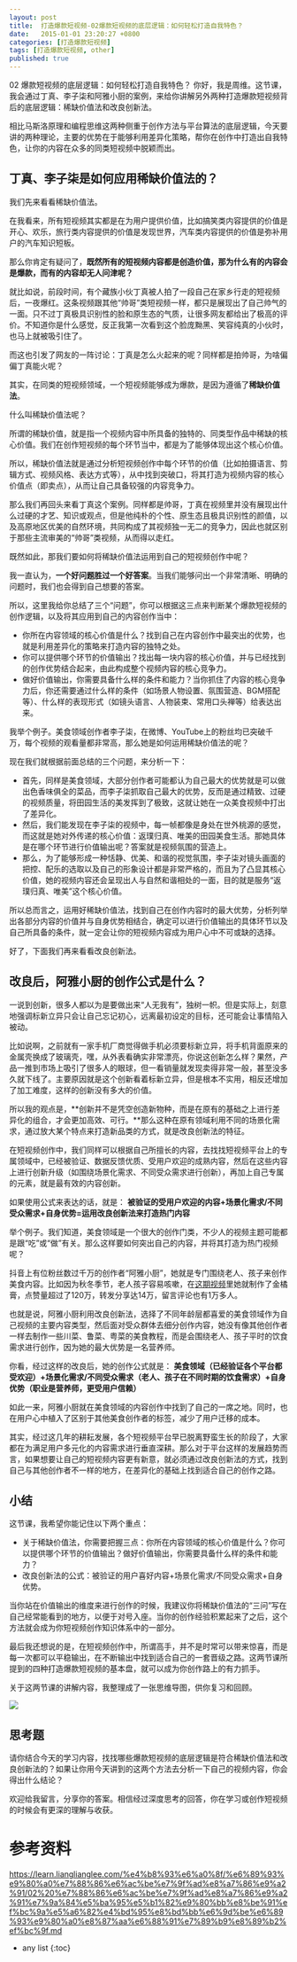 ```yaml
---
layout: post
title:  打造爆款短视频-02爆款短视频的底层逻辑：如何轻松打造自我特色？
date:   2015-01-01 23:20:27 +0800
categories: [打造爆款短视频]
tags: [打造爆款短视频, other]
published: true
---
```




02 爆款短视频的底层逻辑：如何轻松打造自我特色？
你好，我是周维。这节课，我会通过丁真、李子柒和阿雅小厨的案例，来给你讲解另外两种打造爆款短视频背后的底层逻辑：稀缺价值法和改良创新法。

相比马斯洛原理和编程思维这两种侧重于创作方法与平台算法的底层逻辑，今天要讲的两种理论，主要的优势在于能够利用差异化策略，帮你在创作中打造出自我特色，让你的内容在众多的同类短视频中脱颖而出。

## 丁真、李子柒是如何应用稀缺价值法的？

我们先来看看稀缺价值法。

在我看来，所有短视频其实都是在为用户提供价值，比如搞笑类内容提供的价值是开心、欢乐，旅行类内容提供的价值是发现世界，汽车类内容提供的价值是弥补用户的汽车知识短板。

那么你肯定有疑问了，**既然所有的短视频内容都是创造价值，那为什么有的内容会是爆款，而有的内容却无人问津呢？**

就比如说，前段时间，有个藏族小伙丁真被人拍了一段自己在家乡行走的短视频后，一夜爆红。这条视频跟其他“帅哥”类短视频一样，都只是展现出了自己帅气的一面。只不过丁真极具识别性的脸和原生态的气质，让很多网友都给出了极高的评价。不知道你是什么感觉，反正我第一次看到这个脸庞黝黑、笑容纯真的小伙时，也马上就被吸引住了。

而这也引发了网友的一阵讨论：丁真是怎么火起来的呢？同样都是拍帅哥，为啥偏偏丁真能火呢？

其实，在同类的短视频领域，一个短视频能够成为爆款，是因为遵循了**稀缺价值法**。

什么叫稀缺价值法呢？

所谓的稀缺价值，就是指一个视频内容中所具备的独特的、同类型作品中稀缺的核心价值。我们在创作短视频的每个环节当中，都是为了能够体现出这个核心价值。

所以，稀缺价值法就是通过分析短视频创作中每个环节的价值（比如拍摄语言、剪辑方式、视频风格、表达方式等），从中找到突破口，将其打造为视频内容的核心价值点（即卖点），从而让自己具备较强的内容竞争力。

那么我们再回头来看丁真这个案例。同样都是帅哥，丁真在视频里并没有展现出什么过硬的才艺、知识或观点，但是他纯朴的个性、原生态且极具识别性的颜值，以及高原地区优美的自然环境，共同构成了其视频独一无二的竞争力，因此也就区别于那些主流审美的“帅哥”类视频，从而得以走红。

既然如此，那我们要如何将稀缺价值法运用到自己的短视频创作中呢？

我一直认为，**一个好问题胜过一个好答案**。当我们能够问出一个非常清晰、明确的问题时，我们也会得到自己想要的答案。

所以，这里我给你总结了三个“问题”，你可以根据这三点来判断某个爆款短视频的创作逻辑，以及将其应用到自己的内容创作当中：

* 你所在内容领域的核心价值是什么？找到自己在内容创作中最突出的优势，也就是利用差异化的策略来打造内容的独特之处。
* 你可以提供哪个环节的价值输出？找出每一块内容的核心价值，并与已经找到的创作优势结合起来，由此构成整个视频内容的核心竞争力。
* 做好价值输出，你需要具备什么样的条件和能力？当你抓住了内容的核心竞争力后，你还需要通过什么样的条件（如场景人物设置、氛围营造、BGM搭配等）、什么样的表现形式（如镜头语言、人物装束、常用口头禅等）给表达出来。

我举个例子。美食领域创作者李子柒，在微博、YouTube上的粉丝均已突破千万，每个视频的观看量都非常高，那么她是如何运用稀缺价值法的呢？

现在我们就根据前面总结的三个问题，来分析一下：

* 首先，同样是美食领域，大部分创作者可能都认为自己最大的优势就是可以做出色香味俱全的菜品，而李子柒抓取自己最大的优势，反而是通过精致、过硬的视频质量，将田园生活的美发挥到了极致，这就让她在一众美食视频中打出了差异化。
* 然后，我们能发现在李子柒的视频中，每一帧都像是身处在世外桃源的感觉，而这就是她对外传递的核心价值：返璞归真、唯美的田园美食生活。那她具体是在哪个环节进行价值输出呢？答案就是视频氛围的营造上。
* 那么，为了能够形成一种恬静、优美、和谐的视觉氛围，李子柒对镜头画面的把控、配乐的选取以及自己的形象设计都是非常严格的，而且为了凸显其核心价值，她的视频内容还会呈现出人与自然和谐相处的一面，目的就是服务“返璞归真、唯美”这个核心价值。

所以总而言之，运用好稀缺价值法，找到自己在创作内容时的最大优势，分析列举出各部分内容的价值并与自身优势相结合，确定可以进行价值输出的具体环节以及自己所具备的条件，就一定会让你的短视频内容成为用户心中不可或缺的选择。

好了，下面我们再来看看改良创新法。

## 改良后，阿雅小厨的创作公式是什么？

一说到创新，很多人都以为是要做出来“人无我有”，独树一帜。但是实际上，刻意地强调标新立异只会让自己忘记初心，远离最初设定的目标，还可能会让事情陷入被动。

比如说啊，之前就有一家手机厂商觉得做手机必须要标新立异，将手机背面原来的金属壳换成了玻璃壳，嘿，从外表看确实非常漂亮，你说这创新怎么样？果然，产品一推到市场上吸引了很多人的眼球，但一看销量就发现卖得非常一般，甚至没多久就下线了。主要原因就是这个创新看着标新立异，但是根本不实用，相反还增加了加工难度，这样的创新没有多大的价值。

所以我的观点是，**创新并不是凭空创造新物种，而是在原有的基础之上进行差异化的组合，才会更加高效、可行。**那么这种在原有领域利用不同的场景化需求，通过放大某个特点来打造新品类的方式，就是改良创新法的特征。

在短视频创作中，我们同样可以根据自己所擅长的内容，去找找短视频平台上的专属领域中，已经被验证、数据反馈优质、受用户欢迎的成熟内容，然后在这些内容上进行创新升级（如围绕场景化需求、不同受众需求进行创新），再加上自己专属的元素，就是最有效的内容创新。

如果使用公式来表达的话，就是：
**被验证的受用户欢迎的内容+场景化需求/不同受众需求+自身优势=运用改良创新法来打造热门内容**

举个例子。我们知道，美食领域是一个很大的创作门类，不少人的视频主题可能都是跟“吃”或“做”有关。那么这样要如何突出自己的内容，并将其打造为热门视频呢？

抖音上有位粉丝数过千万的创作者“阿雅小厨”，她就是专门围绕老人、孩子来创作美食内容。比如因为秋冬季节，老人孩子容易咳嗽，在[这期视频](https://v.douyin.com/e1K6215/)里她就制作了金橘膏，点赞量超过了120万，转发分享达14万，留言评论也有1万多人。

也就是说，阿雅小厨利用改良创新法，选择了不同年龄层都喜爱的美食领域作为自己视频的主要内容类型，然后面对受众群体去细分创作内容，她没有像其他创作者一样去制作一些川菜、鲁菜、粤菜的美食教程，而是会围绕老人、孩子平时的饮食需求进行创作，因为她的最大优势是一名营养师。

你看，经过这样的改良后，她的创作公式就是：
**美食领域（已经验证各个平台都受欢迎）+场景化需求/不同受众需求（老人、孩子在不同时期的饮食需求）+自身优势（职业是营养师，更受用户信赖）**

如此一来，阿雅小厨就在美食领域的内容创作中找到了自己的一席之地。同时，也在用户心中植入了区别于其他美食创作者的标签，减少了用户迁移的成本。

其实，经过这几年的耕耘发展，各个短视频平台早已脱离野蛮生长的阶段了，大家都在为满足用户多元化的内容需求进行垂直深耕。那么对于平台这样的发展趋势而言，如果想要让自己的短视频内容更有新意，就必须通过改良创新法的方式，找到自己与其他创作者不一样的地方，在差异化的基础上找到适合自己的创作之路。

## 小结

这节课，我希望你能记住以下两个重点：

* 关于稀缺价值法，你需要把握三点：你所在内容领域的核心价值是什么？你可以提供哪个环节的价值输出？做好价值输出，你需要具备什么样的条件和能力？
* 改良创新法的公式：被验证的用户喜好内容+场景化需求/不同受众需求+自身优势。

当你站在价值输出的维度来进行创作的时候，我建议你将稀缺价值法的“三问”写在自己经常能看到的地方，以便于对号入座。当你的创作经验积累起来了之后，这个方法就会成为你短视频创作知识体系中的一部分。

最后我还想说的是，在短视频创作中，所谓高手，并不是时常可以带来惊喜，而是每一次都可以平稳输出，在不断输出中找到适合自己的一套晋级之路。这两节课所提到的四种打造爆款短视频的基本盘，就可以成为你创作路上的有力抓手。

关于这两节课的讲解内容，我整理成了一张思维导图，供你复习和回顾。

![](https://learn.lianglianglee.com/%e4%b8%93%e6%a0%8f/%e6%89%93%e9%80%a0%e7%88%86%e6%ac%be%e7%9f%ad%e8%a7%86%e9%a2%91/assets/d090eae49c0343e7866b4b56c0d71c7f.jpg)

## 思考题

请你结合今天的学习内容，找找哪些爆款短视频的底层逻辑是符合稀缺价值法和改良创新法的？如果让你用今天讲到的这两个方法去分析一下自己的视频内容，你会得出什么结论？

欢迎给我留言，分享你的答案。相信经过深度思考的回答，你在学习或创作短视频的时候会有更深的理解与收获。




# 参考资料

https://learn.lianglianglee.com/%e4%b8%93%e6%a0%8f/%e6%89%93%e9%80%a0%e7%88%86%e6%ac%be%e7%9f%ad%e8%a7%86%e9%a2%91/02%20%e7%88%86%e6%ac%be%e7%9f%ad%e8%a7%86%e9%a2%91%e7%9a%84%e5%ba%95%e5%b1%82%e9%80%bb%e8%be%91%ef%bc%9a%e5%a6%82%e4%bd%95%e8%bd%bb%e6%9d%be%e6%89%93%e9%80%a0%e8%87%aa%e6%88%91%e7%89%b9%e8%89%b2%ef%bc%9f.md

* any list
{:toc}
